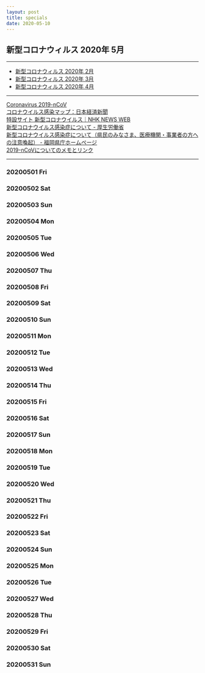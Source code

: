 ```yaml
---
layout: post
title: specials
date: 2020-05-10
---
```

## 新型コロナウィルス 2020年 5月

---

- [新型コロナウィルス 2020年 2月](https://kun153.github.io/specials/covid-19/2020-02.html)
- [新型コロナウィルス 2020年 3月](https://kun153.github.io/specials/covid-19/2020-03.html)
- [新型コロナウィルス 2020年 4月](https://kun153.github.io/specials/covid-19/2020-04.html)

---
[Coronavirus 2019-nCoV](https://gisanddata.maps.arcgis.com/apps/opsdashboard/index.html#/bda7594740fd40299423467b48e9ecf6)<br>
[コロナウイルス感染マップ：日本経済新聞](https://vdata.nikkei.com/newsgraphics/coronavirus-world-map/)<br>
[特設サイト 新型コロナウイルス｜NHK NEWS WEB](https://www3.nhk.or.jp/news/special/coronavirus/?utm_int=all_contents_free-space_001)<br>
[新型コロナウイルス感染症について - 厚生労働省](https://www.mhlw.go.jp/stf/seisakunitsuite/bunya/0000164708_00001.html)<br>
[新型コロナウイルス感染症について（県民のみなさま、医療機関・事業者の方への注意喚起） - 福岡県庁ホームページ](http://www.pref.fukuoka.lg.jp/contents/bukan.html)<br>
[2019-nCoVについてのメモとリンク](http://minato.sip21c.org/2019-nCoV-im3r.html)<br>

---
### 20200501 Fri
### 20200502 Sat
### 20200503 Sun
### 20200504 Mon
### 20200505 Tue
### 20200506 Wed
### 20200507 Thu
### 20200508 Fri
### 20200509 Sat
### 20200510 Sun
### 20200511 Mon
### 20200512 Tue
### 20200513 Wed
### 20200514 Thu
### 20200515 Fri
### 20200516 Sat
### 20200517 Sun
### 20200518 Mon
### 20200519 Tue
### 20200520 Wed
### 20200521 Thu
### 20200522 Fri
### 20200523 Sat
### 20200524 Sun
### 20200525 Mon
### 20200526 Tue
### 20200527 Wed
### 20200528 Thu
### 20200529 Fri
### 20200530 Sat
### 20200531 Sun